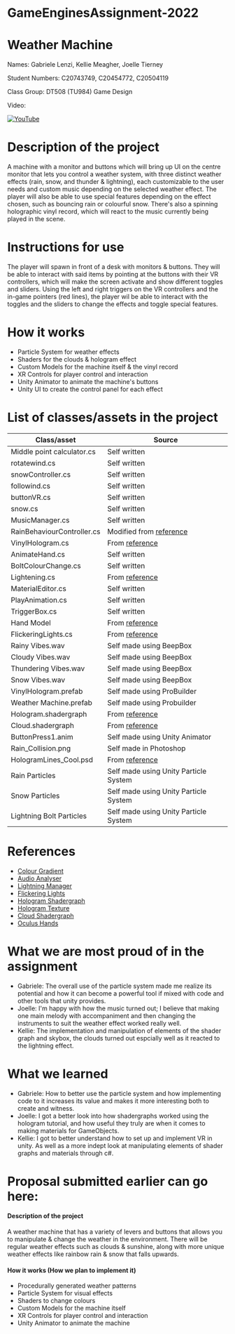 # GameEnginesAssignment-2022
# Weather Machine

Names: Gabriele Lenzi, Kellie Meagher, Joelle Tierney

Student Numbers: C20743749, C20454772, C20504119

Class Group: DT508 (TU984) Game Design

Video:

[![YouTube](https://media.discordapp.net/attachments/1027932423108956230/1055242132820082779/image.png?width=971&height=701)](https://youtu.be/oc226q2gxTA)


# Description of the project

A machine with a monitor and buttons which will bring up UI on the centre monitor that lets you control a weather system, with three distinct weather effects (rain, snow, and thunder & lightning), each customizable to the user needs and custom music depending on the selected weather effect. The player will also be able to use special features depending on the effect chosen, such as bouncing rain or colourful snow. There's also a spinning holographic vinyl record, which will react to the music currently being played in the scene.

# Instructions for use

The player will spawn in front of a desk with monitors & buttons. They will be able to interact with said items by pointing at the buttons with their VR controllers, which will make the screen activate and show different toggles and sliders. Using the left and right triggers on the VR controllers and the in-game pointers (red lines), the player wil be able to interact with the toggles and the sliders to change the effects and toggle special features.

# How it works 

- Particle System for weather effects
- Shaders for the clouds & hologram effect
- Custom Models for the machine itself & the vinyl record
- XR Controls for player control and interaction
- Unity Animator to animate the machine's buttons
- Unity UI to create the control panel for each effect



# List of classes/assets in the project

| Class/asset | Source |
|-----------|-----------|
| Middle point calculator.cs | Self written |
| rotatewind.cs | Self written |
| snowController.cs | Self written |
| followind.cs | Self written |
| buttonVR.cs | Self written |
| snow.cs | Self written |
| MusicManager.cs | Self written |
| RainBehaviourController.cs | Modified from [reference](https://docs.unity3d.com/ScriptReference/Gradient.html)|
| VinylHologram.cs |From [reference](https://github.com/skooter500/GE1-2022-2023/blob/master/GE1%20Examples%202022/Assets/AudioViz3.cs)|
| AnimateHand.cs | Self written |
| BoltColourChange.cs | Self written |
| Lightening.cs | From [reference](https://www.youtube.com/watch?v=hCP5w5vTsDc&t=1094s)|
| MaterialEditor.cs | Self written |
| PlayAnimation.cs | Self written |
| TriggerBox.cs | Self written |
| Hand Model | From [reference](https://drive.google.com/file/d/10b39IekUdpBHlcTslZ-BlNRyH5uqPUe1/view)|
| FlickeringLights.cs | From [reference](https://www.dropbox.com/s/vf20awjj3nul1w0/FlickeringLight.cs?dl=0)|
| Rainy Vibes.wav| Self made using BeepBox |
| Cloudy Vibes.wav| Self made using BeepBox |
| Thundering Vibes.wav| Self made using BeepBox|
| Snow Vibes.wav| Self made using BeepBox |
| VinylHologram.prefab| Self made using ProBuilder |
| Weather Machine.prefab| Self made using Probuilder |
| Hologram.shadergraph| From [reference](https://www.youtube.com/watch?v=KGGB5LFEejg)|
| Cloud.shadergraph| From [reference](https://www.youtube.com/watch?v=xxhvUyvIH6s&t=912s) |
|ButtonPress1.anim| Self made using Unity Animator |
|Rain_Collision.png| Self made in Photoshop|
|HologramLines_Cool.psd| From [reference]([https://www.youtube.com/watch?v=KGGB5LFEejg](https://github.com/Brackeys/Shader-Graph-Tutorials/blob/master/Shader%20Graph/Assets/Textures/HologramLines_Cool.psd))|
|Rain Particles| Self made using Unity Particle System|
|Snow Particles| Self made using Unity Particle System|
|Lightning Bolt Particles| Self made using Unity Particle System|





# References
* [Colour Gradient](https://docs.unity3d.com/ScriptReference/Gradient.html)
* [Audio Analyser](https://github.com/skooter500/GE1-2022-2023/blob/master/GE1%20Examples%202022/Assets/AudioViz3.cs)
* [Lightning Manager](https://www.youtube.com/watch?v=hCP5w5vTsDc&t=1094s)
* [Flickering Lights](https://www.dropbox.com/s/vf20awjj3nul1w0/FlickeringLight.cs?dl=0)
* [Hologram Shadergraph](https://www.youtube.com/watch?v=KGGB5LFEejg)
* [Hologram Texture](https://github.com/Brackeys/Shader-Graph-Tutorials/blob/master/Shader%20Graph/Assets/Textures/HologramLines_Cool.psd)
* [Cloud Shadergraph](https://www.youtube.com/watch?v=xxhvUyvIH6s&t=912s)
* [Oculus Hands](https://drive.google.com/file/d/10b39IekUdpBHlcTslZ-BlNRyH5uqPUe1/view)

# What we are most proud of in the assignment

* Gabriele: The overall use of the particle system made me realize its potential and how it can become a powerful tool if mixed with code and other tools that unity provides.
* Joelle: I'm happy with how the music turned out; I believe that making one main melody with accompaniment and then changing the instruments to suit the weather effect worked really well.
* Kellie: The implementation and manipulation of elements of the shader graph and skybox, the clouds turned out espcially well as it reacted to the lightning effect.

# What we learned

* Gabriele: How to better use the particle system and how implementing code to it increases its value and makes it more interesting both to create and witness.
* Joelle: I got a better look into how shadergraphs worked using the hologram tutorial, and how useful they truly are when it comes to making materials for GameObjects.
* Kellie: I got to better understand how to set up and implement VR in unity. As well as a more indept look at manipulating elements of shader graphs and materials through c#.

# Proposal submitted earlier can go here:

#### Description of the project

A weather machine that has a variety of levers and buttons that allows you to manipulate & change the weather in the environment. There will be regular weather effects such as clouds & sunshine, along with more unique weather effects like rainbow rain & snow that falls upwards.

#### How it works (How we plan to implement it)

- Procedurally generated weather patterns
- Particle System for visual effects
- Shaders to change colours
- Custom Models for the machine itself
- XR Controls for player control and interaction
- Unity Animator to animate the machine
